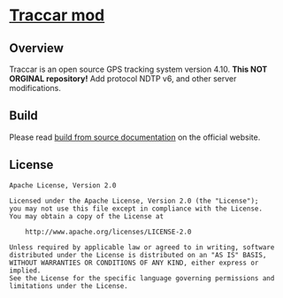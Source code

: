 # [Traccar mod](https://www.traccar.org)

## Overview

Traccar is an open source GPS tracking system version 4.10. <b>This NOT ORGINAL repository!</b> Add protocol NDTP v6, and other server modifications.

## Build

Please read [build from source documentation](https://www.traccar.org/build/) on the official website.

## License

    Apache License, Version 2.0

    Licensed under the Apache License, Version 2.0 (the "License");
    you may not use this file except in compliance with the License.
    You may obtain a copy of the License at

        http://www.apache.org/licenses/LICENSE-2.0

    Unless required by applicable law or agreed to in writing, software
    distributed under the License is distributed on an "AS IS" BASIS,
    WITHOUT WARRANTIES OR CONDITIONS OF ANY KIND, either express or implied.
    See the License for the specific language governing permissions and
    limitations under the License.
